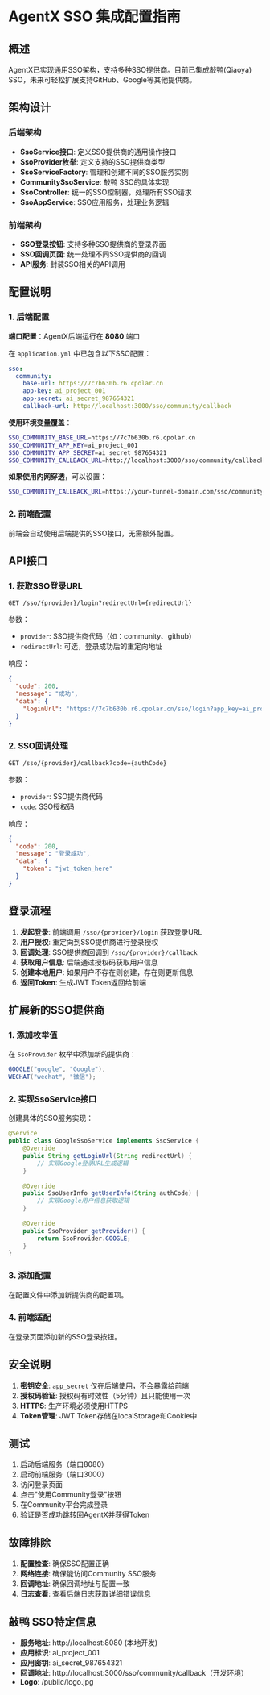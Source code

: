 # AgentX SSO 集成配置指南

## 概述

AgentX已实现通用SSO架构，支持多种SSO提供商。目前已集成敲鸭(Qiaoya) SSO，未来可轻松扩展支持GitHub、Google等其他提供商。

## 架构设计

### 后端架构
- **SsoService接口**: 定义SSO提供商的通用操作接口
- **SsoProvider枚举**: 定义支持的SSO提供商类型
- **SsoServiceFactory**: 管理和创建不同的SSO服务实例
- **CommunitySsoService**: 敲鸭 SSO的具体实现
- **SsoController**: 统一的SSO控制器，处理所有SSO请求
- **SsoAppService**: SSO应用服务，处理业务逻辑

### 前端架构
- **SSO登录按钮**: 支持多种SSO提供商的登录界面
- **SSO回调页面**: 统一处理不同SSO提供商的回调
- **API服务**: 封装SSO相关的API调用

## 配置说明

### 1. 后端配置

**端口配置**：AgentX后端运行在 **8080** 端口

在 `application.yml` 中已包含以下SSO配置：

```yaml
sso:
  community:
    base-url: https://7c7b630b.r6.cpolar.cn
    app-key: ai_project_001
    app-secret: ai_secret_987654321
    callback-url: http://localhost:3000/sso/community/callback
```

**使用环境变量覆盖**：

```bash
SSO_COMMUNITY_BASE_URL=https://7c7b630b.r6.cpolar.cn
SSO_COMMUNITY_APP_KEY=ai_project_001
SSO_COMMUNITY_APP_SECRET=ai_secret_987654321
SSO_COMMUNITY_CALLBACK_URL=http://localhost:3000/sso/community/callback
```

**如果使用内网穿透**，可以设置：
```bash
SSO_COMMUNITY_CALLBACK_URL=https://your-tunnel-domain.com/sso/community/callback
```

### 2. 前端配置

前端会自动使用后端提供的SSO接口，无需额外配置。

## API接口

### 1. 获取SSO登录URL
```http
GET /sso/{provider}/login?redirectUrl={redirectUrl}
```

参数：
- `provider`: SSO提供商代码（如：community、github）
- `redirectUrl`: 可选，登录成功后的重定向地址

响应：
```json
{
  "code": 200,
  "message": "成功",
  "data": {
    "loginUrl": "https://7c7b630b.r6.cpolar.cn/sso/login?app_key=ai_project_001&redirect_url=..."
  }
}
```

### 2. SSO回调处理
```http
GET /sso/{provider}/callback?code={authCode}
```

参数：
- `provider`: SSO提供商代码
- `code`: SSO授权码

响应：
```json
{
  "code": 200,
  "message": "登录成功",
  "data": {
    "token": "jwt_token_here"
  }
}
```

## 登录流程

1. **发起登录**: 前端调用 `/sso/{provider}/login` 获取登录URL
2. **用户授权**: 重定向到SSO提供商进行登录授权
3. **回调处理**: SSO提供商回调到 `/sso/{provider}/callback`
4. **获取用户信息**: 后端通过授权码获取用户信息
5. **创建本地用户**: 如果用户不存在则创建，存在则更新信息
6. **返回Token**: 生成JWT Token返回给前端

## 扩展新的SSO提供商

### 1. 添加枚举值
在 `SsoProvider` 枚举中添加新的提供商：

```java
GOOGLE("google", "Google"),
WECHAT("wechat", "微信");
```

### 2. 实现SsoService接口
创建具体的SSO服务实现：

```java
@Service
public class GoogleSsoService implements SsoService {
    @Override
    public String getLoginUrl(String redirectUrl) {
        // 实现Google登录URL生成逻辑
    }
    
    @Override
    public SsoUserInfo getUserInfo(String authCode) {
        // 实现Google用户信息获取逻辑
    }
    
    @Override
    public SsoProvider getProvider() {
        return SsoProvider.GOOGLE;
    }
}
```

### 3. 添加配置
在配置文件中添加新提供商的配置项。

### 4. 前端适配
在登录页面添加新的SSO登录按钮。

## 安全说明

1. **密钥安全**: `app_secret` 仅在后端使用，不会暴露给前端
2. **授权码验证**: 授权码有时效性（5分钟）且只能使用一次
3. **HTTPS**: 生产环境必须使用HTTPS
4. **Token管理**: JWT Token存储在localStorage和Cookie中

## 测试

1. 启动后端服务（端口8080）
2. 启动前端服务（端口3000）
3. 访问登录页面
4. 点击"使用Community登录"按钮
5. 在Community平台完成登录
6. 验证是否成功跳转回AgentX并获得Token

## 故障排除

1. **配置检查**: 确保SSO配置正确
2. **网络连接**: 确保能访问Community SSO服务
3. **回调地址**: 确保回调地址与配置一致
4. **日志查看**: 查看后端日志获取详细错误信息

## 敲鸭 SSO特定信息

- **服务地址**: http://localhost:8080 (本地开发)
- **应用标识**: ai_project_001
- **应用密钥**: ai_secret_987654321
- **回调地址**: http://localhost:3000/sso/community/callback（开发环境）
- **Logo**: /public/logo.jpg